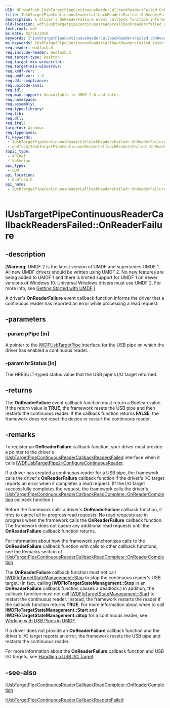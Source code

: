 ```yaml
---
UID: NF:wudfusb.IUsbTargetPipeContinuousReaderCallbackReadersFailed.OnReaderFailure
title: IUsbTargetPipeContinuousReaderCallbackReadersFailed::OnReaderFailure (wudfusb.h)
description: A driver's OnReaderFailure event callback function informs the driver that a continuous reader has reported an error while processing a read request.
old-location: wdf\iusbtargetpipecontinuousreadercallbackreadersfailed_onreaderfailure.htm
tech.root: wdf
ms.date: 02/26/2018
keywords: ["IUsbTargetPipeContinuousReaderCallbackReadersFailed::OnReaderFailure"]
ms.keywords: IUsbTargetPipeContinuousReaderCallbackReadersFailed interface,OnReaderFailure method, IUsbTargetPipeContinuousReaderCallbackReadersFailed.OnReaderFailure, IUsbTargetPipeContinuousReaderCallbackReadersFailed::OnReaderFailure, OnReaderFailure, OnReaderFailure method, OnReaderFailure method,IUsbTargetPipeContinuousReaderCallbackReadersFailed interface, UMDFUSBref_01c8b9de-ab85-4cc6-abec-238dcda2b1e8.xml, umdf.iusbtargetpipecontinuousreadercallbackreadersfailed_onreaderfailure, wdf.iusbtargetpipecontinuousreadercallbackreadersfailed_onreaderfailure, wudfusb/IUsbTargetPipeContinuousReaderCallbackReadersFailed::OnReaderFailure
req.header: wudfusb.h
req.include-header: Wudfusb.h
req.target-type: Desktop
req.target-min-winverclnt: 
req.target-min-winversvr: 
req.kmdf-ver: 
req.umdf-ver: 1.9
req.ddi-compliance: 
req.unicode-ansi: 
req.idl: 
req.max-support: Unavailable in UMDF 2.0 and later.
req.namespace: 
req.assembly: 
req.type-library: 
req.lib: 
req.dll: 
req.irql: 
targetos: Windows
req.typenames: 
f1_keywords:
 - IUsbTargetPipeContinuousReaderCallbackReadersFailed::OnReaderFailure
 - wudfusb/IUsbTargetPipeContinuousReaderCallbackReadersFailed::OnReaderFailure
topic_type:
 - APIRef
 - kbSyntax
api_type:
 - COM
api_location:
 - wudfusb.h
api_name:
 - IUsbTargetPipeContinuousReaderCallbackReadersFailed::OnReaderFailure
---
```


# IUsbTargetPipeContinuousReaderCallbackReadersFailed::OnReaderFailure


## -description

<p class="CCE_Message">[<b>Warning:</b> UMDF 2 is the latest version of UMDF and supersedes UMDF 1.  All new UMDF drivers should be written using UMDF 2.  No new features are being added to UMDF 1 and there is limited support for UMDF 1 on newer versions of Windows 10.  Universal Windows drivers must use UMDF 2.  For more info, see <a href="/windows-hardware/drivers/wdf/getting-started-with-umdf-version-2">Getting Started with UMDF</a>.]

A driver's <b>OnReaderFailure</b> event callback function informs the driver that a continuous reader has reported an error while processing a read request.

## -parameters

### -param pPipe [in]


A pointer to the <a href="/windows-hardware/drivers/ddi/wudfusb/nn-wudfusb-iwdfusbtargetpipe">IWDFUsbTargetPipe</a> interface for the USB pipe on which the driver has enabled a continuous reader.

### -param hrStatus [in]


The HRESULT-typed status value that the USB pipe's I/O target returned.

## -returns

The <b>OnReaderFailure</b> event callback function must return a Boolean value. If the return value is <b>TRUE</b>, the framework resets the USB pipe and then restarts the continuous reader. If the callback function returns <b>FALSE</b>, the framework does not reset the device or restart the continuous reader.

## -remarks

To register an <b>OnReaderFailure</b> callback function, your driver must provide a pointer to the driver's <a href="/windows-hardware/drivers/ddi/wudfusb/nn-wudfusb-iusbtargetpipecontinuousreadercallbackreadersfailed">IUsbTargetPipeContinuousReaderCallbackReadersFailed</a> interface when it calls <a href="/windows-hardware/drivers/ddi/wudfusb/nf-wudfusb-iwdfusbtargetpipe2-configurecontinuousreader">IWDFUsbTargetPipe2::ConfigureContinuousReader</a>.

If a driver has created a continuous reader for a USB pipe, the framework calls the driver's <b>OnReaderFailure</b> callback function if the driver's I/O target reports an error when it completes a read request. (If the I/O target successfully completes the request, the framework calls the driver's <a href="/windows-hardware/drivers/ddi/wudfusb/nf-wudfusb-iusbtargetpipecontinuousreadercallbackreadcomplete-onreadercompletion">IUsbTargetPipeContinuousReaderCallbackReadComplete::OnReaderCompletion</a> callback function.) 

Before the framework calls a driver's <b>OnReaderFailure</b> callback function, it tries to cancel all in-progress read requests. No read requests are in progress when the framework calls the <b>OnReaderFailure</b> callback function. The framework does not queue any additional read requests until the <b>OnReaderFailure</b> callback function returns.

For information about how the framework synchronizes calls to the <b>OnReaderFailure</b> callback function with calls to other callback functions, see the Remarks section of <a href="/windows-hardware/drivers/ddi/wudfusb/nf-wudfusb-iusbtargetpipecontinuousreadercallbackreadcomplete-onreadercompletion">IUsbTargetPipeContinuousReaderCallbackReadComplete::OnReaderCompletion</a>.

The <b>OnReaderFailure</b> callback function must not call <a href="/windows-hardware/drivers/ddi/wudfddi/nf-wudfddi-iwdfiotargetstatemanagement-stop">IWDFIoTargetStateManagement::Stop</a> to stop the continuous reader's USB target. (In fact, calling <b>IWDFIoTargetStateManagement::Stop</b> in an <b>OnReaderFailure</b> callback function causes a deadlock.) In addition, the callback function must not call <a href="/windows-hardware/drivers/ddi/wudfddi/nf-wudfddi-iwdfiotargetstatemanagement-start">IWDFIoTargetStateManagement::Start</a> to restart the continuous reader. Instead, the framework restarts the reader if the callback function returns <b>TRUE</b>. For more information about when to call <b>IWDFIoTargetStateManagement::Start</b> and <b>IWDFIoTargetStateManagement::Stop</b> for a continuous reader, see <a href="/windows-hardware/drivers/wdf/working-with-usb-pipes-in-umdf-1-x-drivers">Working with USB Pipes in UMDF</a>.

If a driver does not provide an <b>OnReaderFailure</b> callback function and the driver's I/O target reports an error, the framework resets the USB pipe and restarts the continuous reader. 

For more information about the <b>OnReaderFailure</b> callback function and USB I/O targets, see <a href="/windows-hardware/drivers/wdf/usb-i-o-targets-in-umdf">Handling a USB I/O Target</a>.

## -see-also

<a href="/windows-hardware/drivers/ddi/wudfusb/nf-wudfusb-iusbtargetpipecontinuousreadercallbackreadcomplete-onreadercompletion">IUsbTargetPipeContinuousReaderCallbackReadComplete::OnReaderCompletion</a>



<a href="/windows-hardware/drivers/ddi/wudfusb/nn-wudfusb-iusbtargetpipecontinuousreadercallbackreadersfailed">IUsbTargetPipeContinuousReaderCallbackReadersFailed</a>

